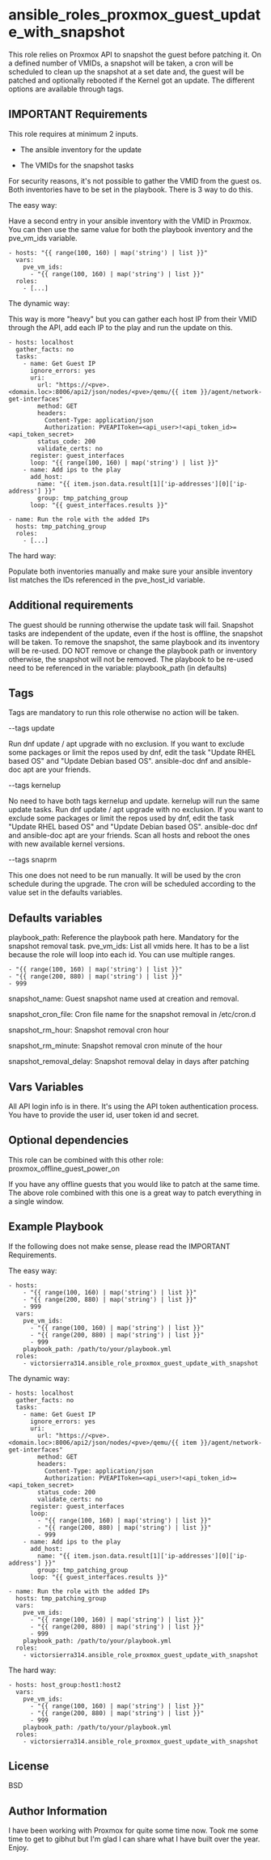 ansible_roles_proxmox_guest_update_with_snapshot
=========
This role relies on Proxmox API to snapshot the guest before patching it. On a defined number of VMIDs, a snapshot will be taken, a cron will be scheduled to clean up the snapshot at a set date and, the guest will be patched and optionally rebooted if the Kernel got an update. The different options are available through tags.


IMPORTANT Requirements
------------
This role requires at minimum 2 inputs.

- The ansible inventory for the update

- The VMIDs for the snapshot tasks

For security reasons, it's not possible to gather the VMID from the guest os. Both inventories have to be set in the playbook. There is 3 way to do this.

The easy way: 

Have a second entry in your ansible inventory with the VMID in Proxmox. You can then use the same value for both the playbook inventory and the pve_vm_ids variable.
```
- hosts: "{{ range(100, 160) | map('string') | list }}"
  vars:
    pve_vm_ids:
      - "{{ range(100, 160) | map('string') | list }}"
  roles:
    - [...]
```

The dynamic way:

This way is more "heavy" but you can gather each host IP from their VMID through the API, add each IP to the play and run the update on this.

```
- hosts: localhost
  gather_facts: no
  tasks:
    - name: Get Guest IP
      ignore_errors: yes
      uri:
        url: "https://<pve>.<domain.loc>:8006/api2/json/nodes/<pve>/qemu/{{ item }}/agent/network-get-interfaces"
        method: GET
        headers:
          Content-Type: application/json
          Authorization: PVEAPIToken=<api_user>!<api_token_id>=<api_token_secret>
        status_code: 200
        validate_certs: no
      register: guest_interfaces
      loop: "{{ range(100, 160) | map('string') | list }}"
    - name: Add ips to the play
      add_host:
        name: "{{ item.json.data.result[1]['ip-addresses'][0]['ip-address'] }}"
        group: tmp_patching_group
      loop: "{{ guest_interfaces.results }}"

- name: Run the role with the added IPs
  hosts: tmp_patching_group
  roles:
    - [...]
```

The hard way:

Populate both inventories manually and make sure your ansible inventory list matches the IDs referenced in the pve_host_id variable.


Additional requirements
------------
The guest should be running otherwise the update task will fail. Snapshot tasks are independent of the update, even if the host is offline, the snapshot will be taken. To remove the snapshot, the same playbook and its inventory will be re-used. DO NOT remove or change the playbook path or inventory otherwise, the snapshot will not be removed. The playbook to be re-used need to be referenced in the variable: playbook_path (in defaults)


Tags
------------
Tags are mandatory to run this role otherwise no action will be taken.

--tags update

Run dnf update / apt upgrade with no exclusion. If you want to exclude some packages or limit the repos used by dnf, edit the task "Update RHEL based OS" and "Update Debian based OS". ansible-doc dnf and ansible-doc apt are your friends.

--tags kernelup

No need to have both tags kernelup and update. kernelup will run the same update tasks. Run dnf update / apt upgrade with no exclusion. If you want to exclude some packages or limit the repos used by dnf, edit the task "Update RHEL based OS" and "Update Debian based OS". ansible-doc dnf and ansible-doc apt are your friends. Scan all hosts and reboot the ones with new available kernel versions.

--tags snaprm

This one does not need to be run manually. It will be used by the cron schedule during the upgrade. The cron will be scheduled according to the value set in the defaults variables.

Defaults variables
------------
playbook_path: Reference the playbook path here. Mandatory for the snapshot removal task. pve_vm_ids: List all vmids here. It has to be a list because the role will loop into each id. You can use multiple ranges.
```
- "{{ range(100, 160) | map('string') | list }}"
- "{{ range(200, 880) | map('string') | list }}"
- 999
```

snapshot_name: Guest snapshot name used at creation and removal.

snapshot_cron_file: Cron file name for the snapshot removal in /etc/cron.d

snapshot_rm_hour: Snapshot removal cron hour 

snapshot_rm_minute: Snapshot removal cron minute of the hour 

snapshot_removal_delay: Snapshot removal delay in days after patching


Vars Variables
------------
All API login info is in there. It's using the API token authentication process. You have to provide the user id, user token id and secret.


Optional dependencies
------------
This role can be combined with this other role: proxmox_offline_guest_power_on

If you have any offline guests that you would like to patch at the same time. The above role combined with this one is a great way to patch everything in a single window.


Example Playbook
------------
If the following does not make sense, please read the IMPORTANT Requirements.

The easy way:
```
- hosts:
    - "{{ range(100, 160) | map('string') | list }}"
    - "{{ range(200, 880) | map('string') | list }}"
    - 999
  vars:
    pve_vm_ids:
      - "{{ range(100, 160) | map('string') | list }}"
      - "{{ range(200, 880) | map('string') | list }}"
      - 999
    playbook_path: /path/to/your/playbook.yml
  roles:
    - victorsierra314.ansible_role_proxmox_guest_update_with_snapshot
```

The dynamic way:
```
- hosts: localhost
  gather_facts: no
  tasks:
    - name: Get Guest IP
      ignore_errors: yes
      uri:
        url: "https://<pve>.<domain.loc>:8006/api2/json/nodes/<pve>/qemu/{{ item }}/agent/network-get-interfaces"
        method: GET
        headers:
          Content-Type: application/json
          Authorization: PVEAPIToken=<api_user>!<api_token_id>=<api_token_secret>
        status_code: 200
        validate_certs: no
      register: guest_interfaces
      loop:
        - "{{ range(100, 160) | map('string') | list }}"
        - "{{ range(200, 880) | map('string') | list }}"
        - 999
    - name: Add ips to the play
      add_host:
        name: "{{ item.json.data.result[1]['ip-addresses'][0]['ip-address'] }}"
        group: tmp_patching_group
      loop: "{{ guest_interfaces.results }}"

- name: Run the role with the added IPs
  hosts: tmp_patching_group
  vars:
    pve_vm_ids:
      - "{{ range(100, 160) | map('string') | list }}"
      - "{{ range(200, 880) | map('string') | list }}"
      - 999
    playbook_path: /path/to/your/playbook.yml
  roles:
    - victorsierra314.ansible_role_proxmox_guest_update_with_snapshot
```

The hard way:
```
- hosts: host_group:host1:host2 
  vars: 
    pve_vm_ids: 
      - "{{ range(100, 160) | map('string') | list }}" 
      - "{{ range(200, 880) | map('string') | list }}" 
      - 999 
    playbook_path: /path/to/your/playbook.yml 
  roles: 
    - victorsierra314.ansible_role_proxmox_guest_update_with_snapshot 
```


License
--------------
BSD


Author Information
--------------
I have been working with Proxmox for quite some time now. Took me some time to get to gibhut but I'm glad I can share what I have built over the year. Enjoy.
